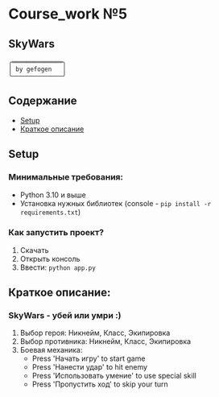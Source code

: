 # Course_work №5
## SkyWars
```
╭══════════════╮
│ by gefogen   │ 
╰──────────────╯
```

## Содержание
* [Setup](#setup)
* [Краткое описание](#short_description)


<a id="setup"></a>
## Setup

### Минимальные требования:
* Python 3.10 и выше
* Установка нужных библиотек (console - `pip install -r requirements.txt`)

### Как запустить проект?
1. Скачать
2. Открыть консоль
3. Ввести: `python app.py`

<a id="short_description"></a>
##  Краткое описание:

### SkyWars - убей или умри :)

1. Выбор героя: Никнейм, Класс, Экипировка
2. Выбор противника: Никнейм, Класс, Экипировка
3. Боевая механика:
   * Press 'Начать игру' to start game
   * Press 'Нанести удар' to hit enemy
   * Press 'Использовать умение' to use special skill
   * Press 'Пропустить ход' to skip your turn


